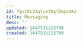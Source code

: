 ```yaml
---
id: 7gv18s24qlce39gl0opcmko
title: Messaging
desc: ''
updated: 1647531113798
created: 1647531113798
---
```


